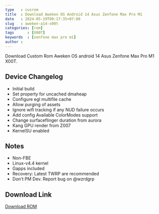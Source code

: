 ```yaml
---
type   : cusrom
title  : Download Aweken OS Android 14 Asus Zenfone Max Pro M1
date   : 2024-05-19T09:17:35+07:00
slug   : aweken-a14-x00t
categories: [rom]
tags      : [X00T]
keywords  : [zenfone max pro m1]
author : 
---
```


Download Custom Rom Aweken OS android 14 Asus Zenfone Max Pro M1 X00T.


## Device Changelog
- Initial build
- Set property for uncached dmaheap
- Configure egl multifile cache
- Allow purging of assets
- Ignore wifi tracking if any NUD failure occurs
- Add config Available ColorModes support
- Change surfaceflinger duration from aurora
- Kang GPU render from Z007
- KernelSU enabled

## Notes
- Non-FBE
- Linux-v4.4 kernel
- Gapps included
- Recovery: Latest TWRP are recommended 
- Don't PM Dev. Report bug on @wzrdgrp


## Download Link
[Download ROM](https://devuploads.com/tq57573xur6q)

